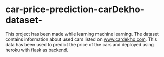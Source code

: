 # car-price-prediction-carDekho-dataset-
This project has been made while learning machine learning. The dataset contains information about used cars listed on www.cardekho.com. This data has been used to predict the price of the cars and deployed using heroku with flask as backend.
